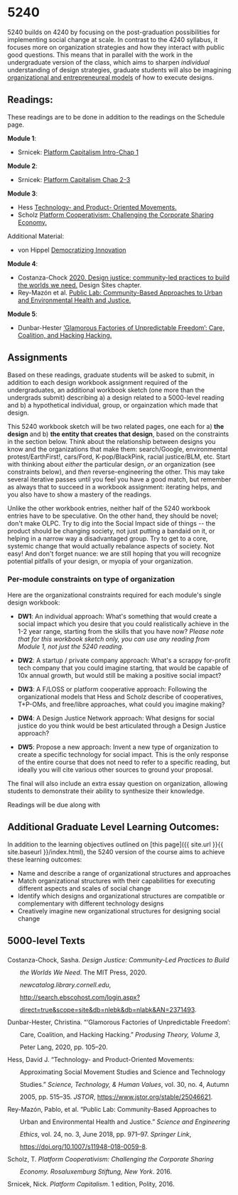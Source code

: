 # 5240

5240 builds on 4240 by focusing on the post-graduation possibilities for implementing social change at scale. In contrast to the 4240 syllabus, it focuses more on organization strategies and how they interact with public good questions. This means that in parallel with the work in the undergraduate version of the class, which aims to sharpen *individual*  understanding of design strategies, graduate students will also be imagining [organizational and entrepreneureal models](https://en.wikipedia.org/wiki/Organization) of how to execute designs. 

## Readings:
These readings are to be done in addition to the readings on the Schedule page.

**Module 1**:
- Srnicek: [Platform Capitalism Intro-Chap 1](http://search.ebscohost.com/login.aspx?direct=true&db=nlebk&AN=1444285&site=ehost-live&ebv=EB&ppid=pp_10)

**Module 2**:
- Srnicek: [Platform Capitalism Chap 2-3](http://search.ebscohost.com/login.aspx?direct=true&db=nlebk&AN=1444285&site=ehost-live&ebv=EB&ppid=pp_10)

**Module 3**:
- Hess [Technology- and Product- Oriented Movements.](https://www.jstor.org/stable/25046621)
- Scholz [Platform Cooperativism: Challenging the Corporate Sharing Economy.](https://rosalux.nyc/wp-content/uploads/2020/11/RLS-NYC_platformcoop.pdf)

Additional Material:
- von Hippel [Democratizing Innovation](https://newcatalog.library.cornell.edu/catalog/5475437)

**Module 4**:
- Costanza-Chock [2020. Design justice: community-led practices to build the worlds we need.](https://design-justice.pubpub.org/pub/yvwnnz7b/release/1) Design Sites chapter.
- Rey-Mazón et al. [Public Lab: Community-Based Approaches to Urban and Environmental Health and Justice.](https://doi.org/10.1007/s11948-018-0059-8)

**Module 5**:
- Dunbar-Hester [‘Glamorous Factories of Unpredictable Freedom’: Care, Coalition, and Hacking Hacking.](https://hcommons.org/deposits/objects/hc:40560/datastreams/CONTENT/content)

## Assignments
Based on these readings, graduate students will be asked to submit, in addition to each design workbook assignment required of the undergraduates, an additional workbook sketch (one more than the undergrads submit) describing a) a design related to a 5000-level reading and b) a hypothetical individual, group, or orgainzation which made that design.

This 5240 workbook sketch will be two related pages, one each for a) **the design** and b) **the entity that creates that design**, based on the constraints in the section below. Think about the relationship between designs you know and the organizations that make them: search/Google, environmental protest/EarthFirst!, cars/Ford, K-pop/BlackPink, racial justice/BLM, etc. Start with thinking about *either*  the particular design, *or*  an organization (see constraints below), and *then*  reverse-engineering the other. This may take several iterative passes until you feel you have a good match, but remember as always that to succeed in a workbook assignment: iterating helps, and you also have to show a mastery of the readings.

Unlike the other workbook entries, neither half of the 5240 workbook entries have to be speculative. On the other hand, they should be novel; don't make OLPC. Try to dig into the Social Impact side of things -- the product should be changing society, not just putting a bandaid on it, or helping in a narrow way a disadvantaged group. Try to get to a core, systemic change that would actually rebalance aspects of society. Not easy! And don't forget nuance: we are still hoping that you will recognize potential pitfalls of your design, or myopia of your organization.

### Per-module constraints on type of organization
Here are the organizational constraints required for each module's single design workbook:
- **DW1**: An individual approach: What's something that would create a social impact which you desire that you could realistically achieve in the 1-2 year range, starting from the skills that you have now? *Please note that for this workbook sketch only, you can use any reading from Module 1, not just the 5240 reading.*

- **DW2**: A startup / private company approach: What's a scrappy for-profit tech company that you could imagine starting, that would be capable of 10x annual growth, but would still be making a positive social impact?

- **DW3**: A F/LOSS or platform cooperative approach: Following the organizational models that Hess and Scholz describe of cooperatives, T+P-OMs, and free/libre approaches, what could you imagine making?

- **DW4**: A Design Justice Network approach: What designs for social justice do you think would be best articulated through a Design Justice approach?

- **DW5**: Propose a new approach: Invent a new type of organization to create a specific technology for social impact. This is the only response of the entire course that does not need to refer to a specific reading, but ideally you will cite various other sources to ground your proposal.

The final will also include an extra essay question on organization, allowing students to demonstrate their ability to synthesize their knowledge.

Readings will be due along with

## Additional Graduate Level Learning Outcomes:

In addition to the learning objectives outlined on [this page]({{ site.url }}{{ site.baseurl }}/index.html), the 5240 version of the course aims to achieve these learning outcomes:
- Name and describe a range of organizational structures and approaches
- Match organizational structures with their capabilities for executing different aspects and scales of social change
- Identify which designs and organizational structures are compatible or complementary with different technology designs
- Creatively imagine new organizational structures for designing social change

## 5000-level Texts

<div class="csl-bib-body" style="line-height: 2; margin-left: 2em; text-indent:-2em;">
  <div class="csl-entry">Costanza-Chock, Sasha. <i>Design Justice: Community-Led Practices to Build the Worlds We Need</i>. The MIT Press, 2020. <i>newcatalog.library.cornell.edu</i>, <a href="http://search.ebscohost.com/login.aspx?direct=true&amp;scope=site&amp;db=nlebk&amp;db=nlabk&amp;AN=2371493">http://search.ebscohost.com/login.aspx?direct=true&amp;scope=site&amp;db=nlebk&amp;db=nlabk&amp;AN=2371493</a>.</div>
  <span class="Z3988" title="url_ver=Z39.88-2004&amp;ctx_ver=Z39.88-2004&amp;rfr_id=info%3Asid%2Fzotero.org%3A2&amp;rft_id=urn%3Aisbn%3A978-0-262-35686-2&amp;rft_val_fmt=info%3Aofi%2Ffmt%3Akev%3Amtx%3Abook&amp;rft.genre=book&amp;rft.btitle=Design%20justice%3A%20community-led%20practices%20to%20build%20the%20worlds%20we%20need&amp;rft.place=Cambridge&amp;rft.publisher=The%20MIT%20Press&amp;rft.aufirst=Sasha&amp;rft.aulast=Costanza-Chock&amp;rft.au=Sasha%20Costanza-Chock&amp;rft.date=2020&amp;rft.isbn=978-0-262-35686-2&amp;rft.language=English"></span>
  <div class="csl-entry">Dunbar-Hester, Christina. “‘Glamorous Factories of Unpredictable Freedom’: Care, Coalition, and Hacking Hacking.” <i>Produsing Theory, Volume 3</i>, Peter Lang, 2020, pp. 105–20.</div>
  <span class="Z3988" title="url_ver=Z39.88-2004&amp;ctx_ver=Z39.88-2004&amp;rfr_id=info%3Asid%2Fzotero.org%3A2&amp;rft_val_fmt=info%3Aofi%2Ffmt%3Akev%3Amtx%3Ajournal&amp;rft.genre=article&amp;rft.atitle=%E2%80%9CGlamorous%20factories%20of%20unpredictable%20freedom%E2%80%9D%3A%20Care%2C%20Coalition%2C%20and%20Hacking%20Hacking&amp;rft.jtitle=Produsing%20Theory%2C%20volume%203&amp;rft.aufirst=Christina&amp;rft.aulast=Dunbar-Hester&amp;rft.au=Christina%20Dunbar-Hester&amp;rft.date=2020&amp;rft.pages=105-120&amp;rft.spage=105&amp;rft.epage=120&amp;rft.language=en-US"></span>
  <div class="csl-entry">Hess, David J. “Technology- and Product-Oriented Movements: Approximating Social Movement Studies and Science and Technology Studies.” <i>Science, Technology, &amp; Human Values</i>, vol. 30, no. 4, Autumn 2005, pp. 515–35. <i>JSTOR</i>, <a href="https://www.jstor.org/stable/25046621">https://www.jstor.org/stable/25046621</a>.</div>
  <span class="Z3988" title="url_ver=Z39.88-2004&amp;ctx_ver=Z39.88-2004&amp;rfr_id=info%3Asid%2Fzotero.org%3A2&amp;rft_id=info%3Adoi%2F10.2307%2F25046621&amp;rft_val_fmt=info%3Aofi%2Ffmt%3Akev%3Amtx%3Ajournal&amp;rft.genre=article&amp;rft.atitle=Technology-%20and%20Product-Oriented%20Movements%3A%20Approximating%20Social%20Movement%20Studies%20and%20Science%20and%20Technology%20Studies&amp;rft.jtitle=Science%2C%20Technology%2C%20%26%20Human%20Values&amp;rft.volume=30&amp;rft.issue=4&amp;rft.aufirst=David%20J.&amp;rft.aulast=Hess&amp;rft.au=David%20J.%20Hess&amp;rft.date=2005&amp;rft.pages=515-535&amp;rft.spage=515&amp;rft.epage=535&amp;rft.issn=01622439"></span>
  <div class="csl-entry">Rey-Mazón, Pablo, et al. “Public Lab: Community-Based Approaches to Urban and Environmental Health and Justice.” <i>Science and Engineering Ethics</i>, vol. 24, no. 3, June 2018, pp. 971–97. <i>Springer Link</i>, <a href="https://doi.org/10.1007/s11948-018-0059-8">https://doi.org/10.1007/s11948-018-0059-8</a>.</div>
  <span class="Z3988" title="url_ver=Z39.88-2004&amp;ctx_ver=Z39.88-2004&amp;rfr_id=info%3Asid%2Fzotero.org%3A2&amp;rft_id=info%3Adoi%2F10.1007%2Fs11948-018-0059-8&amp;rft_val_fmt=info%3Aofi%2Ffmt%3Akev%3Amtx%3Ajournal&amp;rft.genre=article&amp;rft.atitle=Public%20Lab%3A%20Community-Based%20Approaches%20to%20Urban%20and%20Environmental%20Health%20and%20Justice&amp;rft.jtitle=Science%20and%20Engineering%20Ethics&amp;rft.stitle=Sci%20Eng%20Ethics&amp;rft.volume=24&amp;rft.issue=3&amp;rft.aufirst=Pablo&amp;rft.aulast=Rey-Maz%C3%B3n&amp;rft.au=Pablo%20Rey-Maz%C3%B3n&amp;rft.au=Hagit%20Keysar&amp;rft.au=Shannon%20Dosemagen&amp;rft.au=Catherine%20D%E2%80%99Ignazio&amp;rft.au=Don%20Blair&amp;rft.date=2018-06-01&amp;rft.pages=971-997&amp;rft.spage=971&amp;rft.epage=997&amp;rft.issn=1471-5546&amp;rft.language=en"></span>
  <div class="csl-entry">Scholz, T. <i>Platform Cooperativism: Challenging the Corporate Sharing Economy. Rosaluxemburg Stiftung, New York</i>. 2016.</div>
  <span class="Z3988" title="url_ver=Z39.88-2004&amp;ctx_ver=Z39.88-2004&amp;rfr_id=info%3Asid%2Fzotero.org%3A2&amp;rft_val_fmt=info%3Aofi%2Ffmt%3Akev%3Amtx%3Abook&amp;rft.genre=book&amp;rft.btitle=Platform%20Cooperativism%3A%20Challenging%20the%20Corporate%20Sharing%20Economy.%20Rosaluxemburg%20Stiftung%2C%20New%20York&amp;rft.aufirst=T.&amp;rft.aulast=Scholz&amp;rft.au=T.%20Scholz&amp;rft.date=2016"></span>
  <div class="csl-entry">Srnicek, Nick. <i>Platform Capitalism</i>. 1 edition, Polity, 2016.</div>
  <span class="Z3988" title="url_ver=Z39.88-2004&amp;ctx_ver=Z39.88-2004&amp;rfr_id=info%3Asid%2Fzotero.org%3A2&amp;rft_id=urn%3Aisbn%3A978-1-5095-0487-9&amp;rft_val_fmt=info%3Aofi%2Ffmt%3Akev%3Amtx%3Abook&amp;rft.genre=book&amp;rft.btitle=Platform%20Capitalism&amp;rft.place=Cambridge%2C%20UK%20%3B%20Malden%2C%20MA&amp;rft.publisher=Polity&amp;rft.edition=1%20edition&amp;rft.aufirst=Nick&amp;rft.aulast=Srnicek&amp;rft.au=Nick%20Srnicek&amp;rft.date=2016-12-27&amp;rft.tpages=120&amp;rft.isbn=978-1-5095-0487-9&amp;rft.language=English"></span>
</div>
